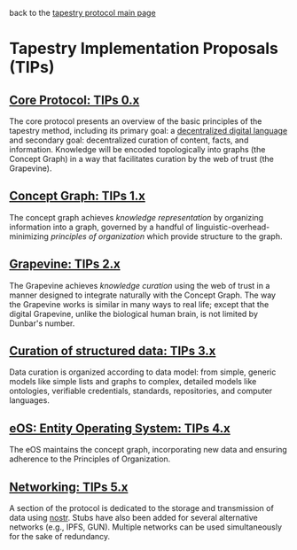 back to the [tapestry protocol main page](https://github.com/wds4/tapestry-protocol/blob/main/README.md)

Tapestry Implementation Proposals (TIPs)
=====

## [Core Protocol: TIPs 0.x](core-protocol)

The core protocol presents an overview of the basic principles of the tapestry method, including its primary goal: a [decentralized digital language](https://github.com/wds4/tapestry-protocol/blob/main/glossary/decentralizedLanguage.md) and secondary goal: decentralized curation of content, facts, and information. Knowledge will be encoded topologically into graphs (the Concept Graph) in a way that facilitates curation by the web of trust (the Grapevine).

## [Concept Graph: TIPs 1.x](concept-graph)

The concept graph achieves *knowledge representation* by organizing information into a graph, governed by a handful of linguistic-overhead-minimizing *principles of organization* which provide structure to the graph.

## [Grapevine: TIPs 2.x](grapevine)

The Grapevine achieves *knowledge curation* using the web of trust in a manner designed to integrate naturally with the Concept Graph. The way the Grapevine works is similar in many ways to real life; except that the digital Grapevine, unlike the biological human brain, is not limited by Dunbar's number.

## [Curation of structured data: TIPs 3.x](structuredData)

Data curation is organized according to data model: from simple, generic models like simple lists and graphs to complex, detailed models like ontologies, verifiable credentials, standards, repositories, and computer languages. 

## [eOS: Entity Operating System: TIPs 4.x](neuroCore)

The eOS maintains the concept graph, incorporating new data and ensuring adherence to the Principles of Organization.

## [Networking: TIPs 5.x](networking)

A section of the protocol is dedicated to the storage and transmission of data using [nostr](https://github.com/nostr-protocol/nostr). Stubs have also been added for several alternative networks (e.g., IPFS, GUN). Multiple networks can be used simultaneously for the sake of redundancy.





